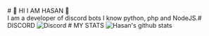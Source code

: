  
 ​#​ ​👋 HI I AM HASAN 👋 
 ​I am a developer of discord bots I know python, php and NodeJS. 
    ​#​ ​DISCORD 
 ​![​Discord​](https://discord.c99.nl/widget/theme-2/819187218844614658.png) 
    ​#​ ​MY STATS
 ​![​Hasan's github stats​](https://github-readme-stats.vercel.app/api?username=HasanDeveloper69&theme=vision-friendly-dark)

